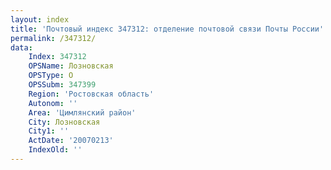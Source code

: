 ```yaml
---
layout: index
title: 'Почтовый индекс 347312: отделение почтовой связи Почты России'
permalink: /347312/
data:
    Index: 347312
    OPSName: Лозновская
    OPSType: О
    OPSSubm: 347399
    Region: 'Ростовская область'
    Autonom: ''
    Area: 'Цимлянский район'
    City: Лозновская
    City1: ''
    ActDate: '20070213'
    IndexOld: ''
---
```

